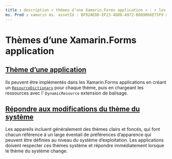 ```yaml
---
title : description « thèmes d’une Xamarin.Forms application » : « les Xamarin.Forms applications prennent en charge la création d’un ResourceDictionary pour chaque thème, puis le chargement des ressources avec l’extension de balisage DynamicResource ».
ms. Prod : xamarin ms. assetId : BF92AEDD-EF23-4D08-A972-B089066E75F9 ms. Technology : xamarin-Forms Author : davidbritch ms. Author : dabritch ms. Date : 04/22/2020 No-Loc : [ Xamarin.Forms , Xamarin.Essentials ]
---
```


# <a name="theming-a-xamarinforms-application"></a>Thèmes d’une Xamarin.Forms application

## <a name="theme-an-application"></a>[Thème d’une application](theming.md)

Ils peuvent être implémentés dans les Xamarin.Forms applications en créant un [`ResourceDictionary`](xref:Xamarin.Forms.ResourceDictionary) pour chaque thème, puis en chargeant les ressources avec l' `DynamicResource` extension de balisage.

## <a name="respond-to-system-theme-changes"></a>[Répondre aux modifications du thème du système](system-theme-changes.md)

Les appareils incluent généralement des thèmes clairs et foncés, qui font chacun référence à un large éventail de préférences d’apparence qui peuvent être définies au niveau du système d’exploitation. Les applications doivent respecter ces thèmes système et répondre immédiatement lorsque le thème du système change.

